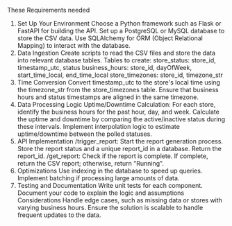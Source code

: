 These Requirements needed 
1. Set Up Your Environment
Choose a Python framework such as Flask or FastAPI for building the API.
Set up a PostgreSQL or MySQL database to store the CSV data.
Use SQLAlchemy for ORM (Object Relational Mapping) to interact with the database.
2. Data Ingestion
Create scripts to read the CSV files and store the data into relevant database tables.
Tables to create:
store_status: store_id, timestamp_utc, status
business_hours: store_id, dayOfWeek, start_time_local, end_time_local
store_timezones: store_id, timezone_str
3. Time Conversion
Convert timestamp_utc to the store's local time using the timezone_str from the store_timezones table.
Ensure that business hours and status timestamps are aligned in the same timezone.
4. Data Processing Logic
Uptime/Downtime Calculation:
For each store, identify the business hours for the past hour, day, and week.
Calculate the uptime and downtime by comparing the active/inactive status during these intervals.
Implement interpolation logic to estimate uptime/downtime between the polled statuses.
5. API Implementation
/trigger_report:
Start the report generation process.
Store the report status and a unique report_id in a database.
Return the report_id.
/get_report:
Check if the report is complete.
If complete, return the CSV report; otherwise, return "Running".
6. Optimizations
Use indexing in the database to speed up queries.
Implement batching if processing large amounts of data.
7. Testing and Documentation
Write unit tests for each component.
Document your code to explain the logic and assumptions
Considerations
Handle edge cases, such as missing data or stores with varying business hours.
Ensure the solution is scalable to handle frequent updates to the data.
